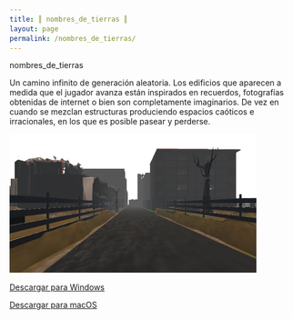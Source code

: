 ```yaml
---
title: ║ nombres_de_tierras ║
layout: page
permalink: /nombres_de_tierras/
---
```


nombres_de_tierras

Un camino infinito de generación aleatoria. Los edificios que aparecen a medida que el jugador avanza están inspirados en recuerdos, fotografías obtenidas de internet o bien son completamente imaginarios. De vez en cuando se mezclan estructuras produciendo espacios caóticos e irracionales, en los que es posible pasear y perderse.




![ndt](/assets/images/Nombres_de_tierras%201.jpg)





 [Descargar para Windows](https://github.com/lizeron/nombres_de_tierras/releases/tag/V1.3)

 [Descargar para macOS](https://github.com/lizeron/nombres_de_tierras/releases/tag/V1.3.1)


